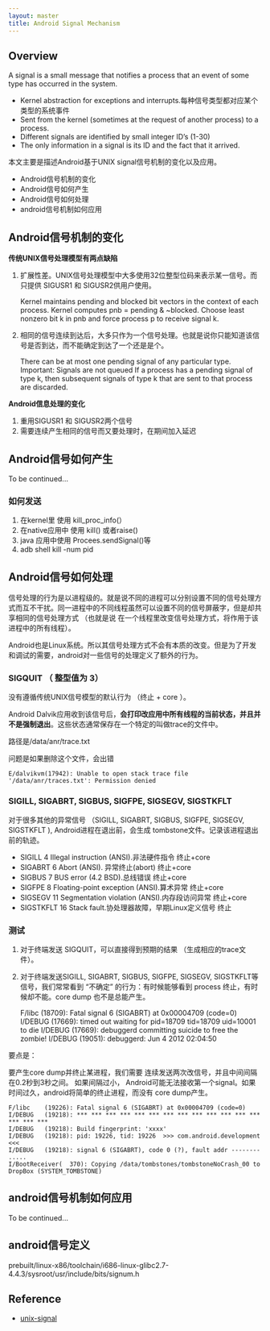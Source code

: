 ```yaml
---
layout: master
title: Android Signal Mechanism
---
```


## Overview

A signal is a small message that notifies a process that an event of some type has occurred in the system.

- Kernel abstraction for exceptions and interrupts.每种信号类型都对应某个类型的系统事件
- Sent from the kernel (sometimes at the request of another process) to a process.
- Different signals are identified by small integer ID’s (1-30)
- The only information in a signal is its ID and the fact that it arrived.

本文主要是描述Android基于UNIX signal信号机制的变化以及应用。

- Android信号机制的变化
- Android信号如何产生
- Android信号如何处理
- android信号机制如何应用

## Android信号机制的变化

**传统UNIX信号处理模型有两点缺陷**

1. 扩展性差。UNIX信号处理模型中大多使用32位整型位码来表示某一信号。而只提供 SIGUSR1 和 SIGUSR2供用户使用。
 
    Kernel maintains pending and blocked bit vectors in the context of each process.
    Kernel computes pnb = pending & ~blocked. 
    Choose least nonzero bit k in pnb and force process p to receive signal k.

2. 相同的信号连续到达后，大多只作为一个信号处理。也就是说你只能知道该信号是否到达，而不能确定到达了一个还是是个。

    There can be at most one pending signal of any particular type. 
    Important: Signals are not queued
    If a process has a pending signal of type k, then subsequent signals of type k that are sent to that process are discarded.

**Android信息处理的变化**

1. 重用SIGUSR1 和 SIGUSR2两个信号
2. 需要连续产生相同的信号而又要处理时，在期间加入延迟


## Android信号如何产生

To be continued...

### 如何发送

1. 在kernel里 使用 kill_proc_info(）
2. 在native应用中 使用 kill() 或者raise()
3. java 应用中使用 Procees.sendSignal()等
4. adb shell kill -num pid

## Android信号如何处理

信号处理的行为是以进程级的。就是说不同的进程可以分别设置不同的信号处理方式而互不干扰。同一进程中的不同线程虽然可以设置不同的信号屏蔽字，但是却共享相同的信号处理方式 （也就是说 在一个线程里改变信号处理方式，将作用于该进程中的所有线程）。

Android也是Linux系统。所以其信号处理方式不会有本质的改变。但是为了开发和调试的需要，android对一些信号的处理定义了额外的行为。

### SIGQUIT （ 整型值为 3）

没有遵循传统UNIX信号模型的默认行为 （终止 + core ）。

Android Dalvik应用收到该信号后，**会打印改应用中所有线程的当前状态，并且并不是强制退出**。这些状态通常保存在一个特定的叫做trace的文件中。

路径是/data/anr/trace.txt

问题是如果删除这个文件，会出错

    E/dalvikvm(17942): Unable to open stack trace file '/data/anr/traces.txt': Permission denied

### SIGILL, SIGABRT, SIGBUS, SIGFPE, SIGSEGV, SIGSTKFLT

对于很多其他的异常信号 （SIGILL, SIGABRT, SIGBUS, SIGFPE, SIGSEGV, SIGSTKFLT ), Android进程在退出前，会生成 tombstone文件。记录该进程退出前的轨迹。

- SIGILL          4       Illegal instruction (ANSI).非法硬件指令        终止+core
- SIGABRT         6       Abort (ANSI). 异常终止(abort)     			   终止+core
- SIGBUS          7       BUS error (4.2 BSD).总线错误                  终止+core
- SIGFPE          8       Floating-point exception (ANSI).算术异常      终止+core
- SIGSEGV         11      Segmentation violation (ANSI).内存段访问异常   终止+core
- SIGSTKFLT       16      Stack fault.协处理器故障，早期Linux定义信号     终止

### 测试

1. 对于终端发送 SIGQUIT，可以直接得到预期的结果 （生成相应的trace文件）。 


2. 对于终端发送SIGILL, SIGABRT, SIGBUS, SIGFPE, SIGSEGV, SIGSTKFLT等信号，我们常常看到 “不确定” 的行为：有时候能够看到 process 终止，有时候却不能。core dump 也不是总能产生。

    F/libc    (18709): Fatal signal 6 (SIGABRT) at 0x00004709 (code=0)
    I/DEBUG   (17669): timed out waiting for pid=18709 tid=18709 uid=10001 to die
    I/DEBUG   (17669): debuggerd committing suicide to free the zombie!
    I/DEBUG   (19051): debuggerd: Jun  4 2012 02:04:50


要点是：

要产生core dump并终止某进程，我们需要 连续发送两次改信号，并且中间间隔在0.2秒到3秒之间。
如果间隔过小， Android可能无法接收第一个signal。如果时间过久，android将简单的终止进程，而没有 core dump产生。

    F/libc    (19226): Fatal signal 6 (SIGABRT) at 0x00004709 (code=0)
    I/DEBUG   (19218): *** *** *** *** *** *** *** *** *** *** *** *** *** *** *** ***
    I/DEBUG   (19218): Build fingerprint: 'xxxx'
    I/DEBUG   (19218): pid: 19226, tid: 19226  >>> com.android.development <<<
    I/DEBUG   (19218): signal 6 (SIGABRT), code 0 (?), fault addr --------
    .....
    I/BootReceiver(  370): Copying /data/tombstones/tombstoneNoCrash_00 to DropBox (SYSTEM_TOMBSTONE)
## android信号机制如何应用

To be continued...

## android信号定义

prebuilt/linux-x86/toolchain/i686-linux-glibc2.7-4.4.3/sysroot/usr/include/bits/signum.h

## Reference

* [unix-signal](../os/unix-signal.html)
